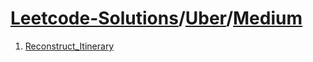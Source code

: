 # [Leetcode-Solutions](./../..)/[Uber](./..)/[Medium](./)
1. [Reconstruct_Itinerary](./Reconstruct_Itinerary.md)
